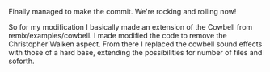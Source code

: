 Finally managed to make the commit. We're rocking and rolling now!

So for my modification I basically made an extension of the Cowbell from remix/examples/cowbell. I made modified the code to remove the Christopher Walken aspect. From there I replaced the cowbell sound effects with those of a hard base, extending the possibilities for number of files and soforth. 
